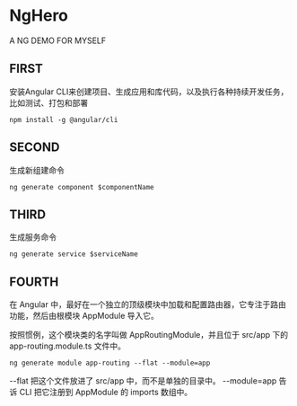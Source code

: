 # NgHero
A NG DEMO FOR MYSELF

## FIRST
安装Angular CLI来创建项目、生成应用和库代码，以及执行各种持续开发任务，比如测试、打包和部署
```shell script
npm install -g @angular/cli
```

## SECOND
生成新组建命令
```shell script
ng generate component $componentName
```

## THIRD
生成服务命令
```shell script
ng generate service $serviceName
```

## FOURTH
在 Angular 中，最好在一个独立的顶级模块中加载和配置路由器，它专注于路由功能，然后由根模块 AppModule 导入它。

按照惯例，这个模块类的名字叫做 AppRoutingModule，并且位于 src/app 下的 app-routing.module.ts 文件中。
```shell script
ng generate module app-routing --flat --module=app
```
--flat 把这个文件放进了 src/app 中，而不是单独的目录中。
--module=app 告诉 CLI 把它注册到 AppModule 的 imports 数组中。
